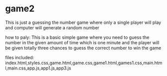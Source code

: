 # game2
 This is just a guessing the number game where only a single player will play and computer will generate a random number

  how to paly:
  This is a basic simple game where you need to guess the number in the given  amount of time which is one minute and the player will be given totally three chances to guess the correct number to win the game


  files included:
   index.html,styles.css,game.html,game.css,game1.html,games1.css,main.html,main.css,app.js,app1.js,app3.js
